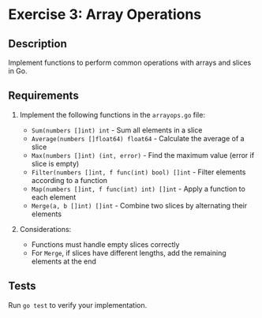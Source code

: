 # Exercise 3: Array Operations

## Description
Implement functions to perform common operations with arrays and slices in Go.

## Requirements
1. Implement the following functions in the `arrayops.go` file:
   - `Sum(numbers []int) int` - Sum all elements in a slice
   - `Average(numbers []float64) float64` - Calculate the average of a slice
   - `Max(numbers []int) (int, error)` - Find the maximum value (error if slice is empty)
   - `Filter(numbers []int, f func(int) bool) []int` - Filter elements according to a function
   - `Map(numbers []int, f func(int) int) []int` - Apply a function to each element
   - `Merge(a, b []int) []int` - Combine two slices by alternating their elements

2. Considerations:
   - Functions must handle empty slices correctly
   - For `Merge`, if slices have different lengths, add the remaining elements at the end

## Tests
Run `go test` to verify your implementation.